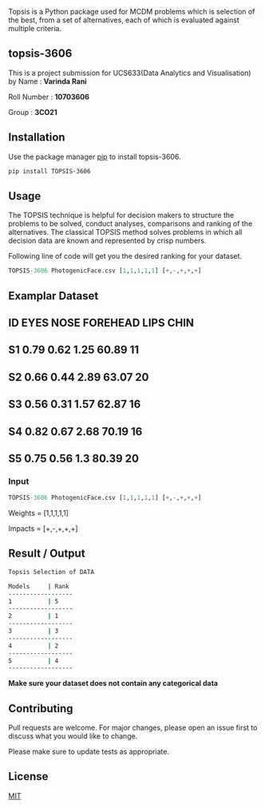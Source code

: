 
Topsis is a Python package used for MCDM problems which is selection of the best, from a set of alternatives, each of which is evaluated against multiple criteria.

## topsis-3606

This is a project submission for UCS633(Data Analytics and Visualisation) by 
Name : **Varinda Rani**

Roll Number : **10703606**

Group : **3CO21**

## Installation

Use the package manager [pip](https://pip.pypa.io/en/stable/) to install topsis-3606.

```bash
pip install TOPSIS-3606
```

## Usage

The TOPSIS technique is helpful for decision makers to structure the problems to be solved, conduct analyses, comparisons and ranking of the alternatives. The classical TOPSIS method solves problems in which all decision data are known and represented by crisp numbers.

Following line of code will get you the desired ranking for your dataset.

```python
TOPSIS-3606 PhotogenicFace.csv [1,1,1,1,1] [+,-,+,+,+]
```

## Examplar Dataset

ID	EYES	NOSE	FOREHEAD	LIPS	CHIN
---------------------------------------------
S1	0.79	0.62	 1.25	    60.89	11
---------------------------------------------
S2	0.66	0.44	 2.89	    63.07	20
---------------------------------------------
S3	0.56	0.31	 1.57	    62.87	16
---------------------------------------------
S4	0.82	0.67	 2.68	    70.19	16
---------------------------------------------
S5	0.75	0.56	 1.3	    80.39	20
---------------------------------------------

### Input

```python
TOPSIS-3606 PhotogenicFace.csv [1,1,1,1,1] [+,-,+,+,+]
```
Weights = [1,1,1,1,1]

Impacts = [+,-,+,+,+]

## Result / Output

```bash
Topsis Selection of DATA

Models     | Rank
------------------
1          | 5
------------------
2          | 1
------------------
3          | 3
------------------
4          | 2
------------------
5          | 4
------------------
```

**Make sure your dataset does not contain any categorical data**

## Contributing
Pull requests are welcome. For major changes, please open an issue first to discuss what you would like to change.

Please make sure to update tests as appropriate.

## License
[MIT](https://choosealicense.com/licenses/mit/)